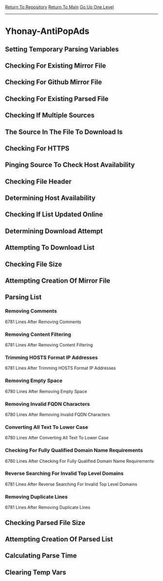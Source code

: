 [Return To Repository](https://github.com/deathbybandaid/piholeparser/)
[Return To Main](https://github.com/deathbybandaid/piholeparser/blob/master/RecentRunLogs/Mainlog.md)
[Go Up One Level](https://github.com/deathbybandaid/piholeparser/blob/master/RecentRunLogs/TopLevelScripts/30-Processing-External-Blacklists.md)
____________________________________
# Yhonay-AntiPopAds
## Setting Temporary Parsing Variables
## Checking For Existing Mirror File
## Checking For Github Mirror File
## Checking For Existing Parsed File
## Checking If Multiple Sources
## The Source In The File To Download Is
## Checking For HTTPS
## Pinging Source To Check Host Availability
## Checking File Header
## Determining Host Availability
## Checking If List Updated Online
## Determining Download Attempt
## Attempting To Download List
## Checking File Size
## Attempting Creation Of Mirror File
## Parsing List
### Removing Comments
6781 Lines After Removing Comments
### Removing Content Filtering
6781 Lines After Removing Content Filtering
### Trimming HOSTS Format IP Addresses
6781 Lines After Trimming HOSTS Format IP Addresses
### Removing Empty Space
6780 Lines After Removing Empty Space
### Removing Invalid FQDN Characters
6780 Lines After Removing Invalid FQDN Characters
### Converting All Text To Lower Case
6780 Lines After Converting All Text To Lower Case
### Checking For Fully Qualified Domain Name Requirements
6780 Lines After Checking For Fully Qualified Domain Name Requirements
### Reverse Searching For Invalid Top Level Domains
6781 Lines After Reverse Searching For Invalid Top Level Domains
### Removing Duplicate Lines
6781 Lines After Removing Duplicate Lines
## Checking Parsed File Size
## Attempting Creation Of Parsed List
## Calculating Parse Time
## Clearing Temp Vars
